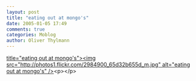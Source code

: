 ```yaml
---
layout: post
title: "eating out at mongo's"
date: 2005-01-05 17:49
comments: true
categories: Moblog
author: Oliver Thylmann
---
```



[ title=&quot;eating out at mongo's&quot;&gt;&lt;img src=&quot;http://photos1.flickr.com/2984900_65d32b655d_m.jpg&quot; alt=&quot;eating out at mongo's&quot; /&gt;](http://www.flickr.com/photos/oliver/2984900/)&lt;p&gt;&lt;/p&gt;


